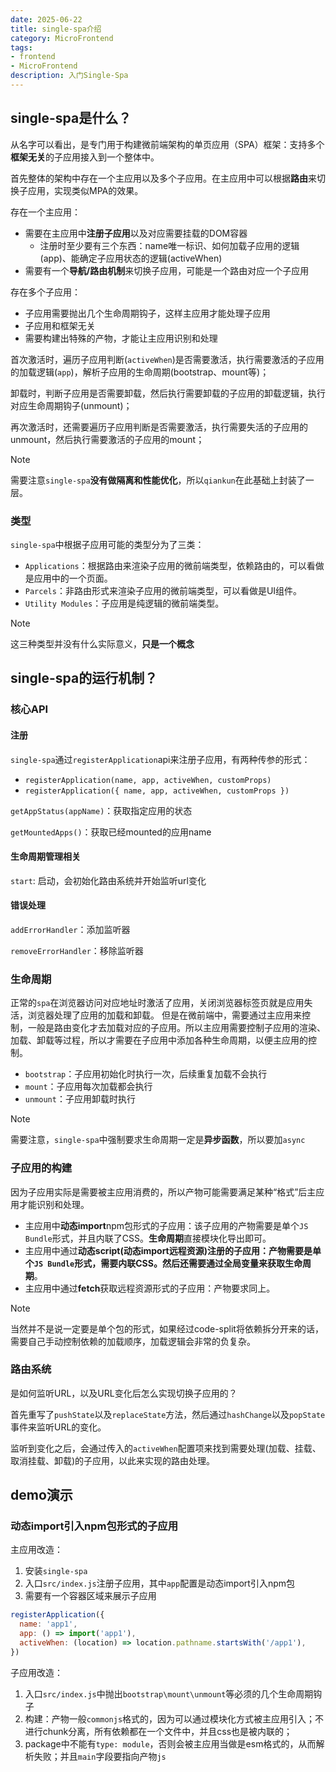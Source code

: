 ```yaml
---
date: 2025-06-22
title: single-spa介绍
category: MicroFrontend
tags:
- frontend
- MicroFrontend
description: 入门Single-Spa
---
```


## single-spa是什么？

从名字可以看出，是专门用于构建微前端架构的单页应用（SPA）框架：支持多个**框架无关**的子应用接入到一个整体中。

首先整体的架构中存在一个主应用以及多个子应用。在主应用中可以根据**路由**来切换子应用，实现类似MPA的效果。

存在一个主应用：
- 需要在主应用中**注册子应用**以及对应需要挂载的DOM容器
  - 注册时至少要有三个东西：name唯一标识、如何加载子应用的逻辑(app)、能确定子应用状态的逻辑(activeWhen)
- 需要有一个**导航/路由机制**来切换子应用，可能是一个路由对应一个子应用

存在多个子应用：
- 子应用需要抛出几个生命周期钩子，这样主应用才能处理子应用
- 子应用和框架无关
- 需要构建出特殊的产物，才能让主应用识别和处理

首次激活时，遍历子应用判断(`activeWhen`)是否需要激活，执行需要激活的子应用的加载逻辑(`app`)，解析子应用的生命周期(bootstrap、mount等)；

卸载时，判断子应用是否需要卸载，然后执行需要卸载的子应用的卸载逻辑，执行对应生命周期钩子(unmount)；

再次激活时，还需要遍历子应用判断是否需要激活，执行需要失活的子应用的unmount，然后执行需要激活的子应用的mount；

> [!NOTE]
> 需要注意`single-spa`**没有做隔离和性能优化**，所以`qiankun`在此基础上封装了一层。

### 类型

`single-spa`中根据子应用可能的类型分为了三类：
- `Applications`：根据路由来渲染子应用的微前端类型，依赖路由的，可以看做是应用中的一个页面。
- `Parcels`：非路由形式来渲染子应用的微前端类型，可以看做是UI组件。
- `Utility Modules`：子应用是纯逻辑的微前端类型。

> [!NOTE]
> 这三种类型并没有什么实际意义，**只是一个概念**

## single-spa的运行机制？

### 核心API

#### 注册

`single-spa`通过`registerApplication`api来注册子应用，有两种传参的形式：
- `registerApplication(name, app, activeWhen, customProps)`
- `registerApplication({ name, app, activeWhen, customProps })`

`getAppStatus(appName)`：获取指定应用的状态

`getMountedApps()`：获取已经mounted的应用name

#### 生命周期管理相关

`start`: 启动，会初始化路由系统并开始监听url变化

#### 错误处理

`addErrorHandler`：添加监听器

`removeErrorHandler`：移除监听器

### 生命周期

正常的`spa`在浏览器访问对应地址时激活了应用，关闭浏览器标签页就是应用失活，浏览器处理了应用的加载和卸载。
但是在微前端中，需要通过主应用来控制，一般是路由变化才去加载对应的子应用。所以主应用需要控制子应用的渲染、加载、卸载等过程，所以才需要在子应用中添加各种生命周期，以便主应用的控制。

- `bootstrap`：子应用初始化时执行一次，后续重复加载不会执行
- `mount`：子应用每次加载都会执行
- `unmount`：子应用卸载时执行

> [!NOTE]
> 需要注意，`single-spa`中强制要求生命周期一定是**异步函数**，所以要加`async`

### 子应用的构建

因为子应用实际是需要被主应用消费的，所以产物可能需要满足某种“格式”后主应用才能识别和处理。

- 主应用中**动态import**npm包形式的子应用：该子应用的产物需要是单个`JS Bundle`形式，并且内联了CSS。**生命周期**直接模块化导出即可。
- 主应用中通过**动态script(动态import远程资源)**注册的子应用：产物需要是单个`JS Bundle`形式，需要内联CSS。然后还需要通过全局变量来获取**生命周期**。
- 主应用中通过**fetch**获取远程资源形式的子应用：产物要求同上。

> [!NOTE]
> 当然并不是说一定要是单个包的形式，如果经过code-split将依赖拆分开来的话，需要自己手动控制依赖的加载顺序，加载逻辑会非常的负复杂。

### 路由系统

是如何监听URL，以及URL变化后怎么实现切换子应用的？

首先重写了`pushState`以及`replaceState`方法，然后通过`hashChange`以及`popState`事件来监听URL的变化。

监听到变化之后，会通过传入的`activeWhen`配置项来找到需要处理(加载、挂载、取消挂载、卸载)的子应用，以此来实现的路由处理。

## demo演示

### 动态import引入npm包形式的子应用

主应用改造：
1. 安装`single-spa`
2. 入口`src/index.js`注册子应用，其中`app`配置是动态import引入npm包
3. 需要有一个容器区域来展示子应用

```js
registerApplication({
  name: 'app1',
  app: () => import('app1'),
  activeWhen: (location) => location.pathname.startsWith('/app1'),
})
```

子应用改造：
1. 入口`src/index.js`中抛出`bootstrap\mount\unmount`等必须的几个生命周期钩子
3. 构建：产物一般`commonjs`格式的，因为可以通过模块化方式被主应用引入；不进行chunk分离，所有依赖都在一个文件中，并且css也是被内联的；
4. package中不能有`type: module`，否则会被主应用当做是esm格式的，从而解析失败；并且`main`字段要指向产物`js`
